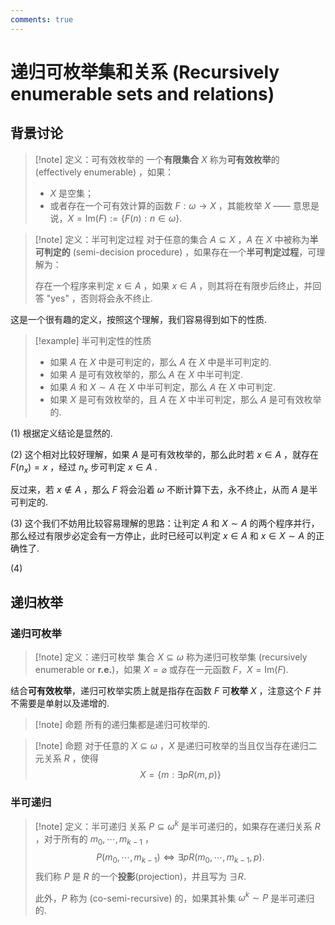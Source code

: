```yaml
---
comments: true
---
```

# 递归可枚举集和关系 (Recursively enumerable sets and relations)
## 背景讨论
>[!note] 定义：可有效枚举的
>一个**有限集合** $X$ 称为**可有效枚举**的(effectively enumerable) ，如果：
>- $X$ 是空集；
>- 或者存在一个可有效计算的函数 $F:\omega\to X$ ，其能枚举 $X$ —— 意思是说，$X=\mathrm{Im}(F):= \left\lbrace F(n) : n\in \omega \right\rbrace$.

>[!note] 定义：半可判定过程
>对于任意的集合 $A \subseteq X$ ，$A$ 在 $X$ 中被称为**半可判定的** (semi-decision procedure) ，如果存在一个**半可判定过程**，可理解为：
>
>存在一个程序来判定 $x\in A$ ，如果 $x\in A$ ，则其将在有限步后终止，并回答 "yes" ，否则将会永不终止.

这是一个很有趣的定义，按照这个理解，我们容易得到如下的性质.

>[!example] 半可判定性的性质
>- 如果 $A$ 在 $X$ 中是可判定的，那么 $A$ 在 $X$ 中是半可判定的.
>- 如果 $A$ 是可有效枚举的，那么 $A$ 在 $X$ 中半可判定.
>- 如果 $A$ 和 $X\sim A$ 在 $X$ 中半可判定，那么 $A$ 在 $X$ 中可判定.
>- 如果 $X$ 是可有效枚举的，且 $A$ 在 $X$ 中半可判定，那么 $A$ 是可有效枚举的.

(1) 根据定义结论是显然的.

(2) 这个相对比较好理解，如果 $A$ 是可有效枚举的，那么此时若 $x\in A$ ，就存在 $F(n_x)=x$ ，经过 $n_x$ 步可判定 $x\in A$ .

反过来，若 $x\not\in A$ ，那么 $F$ 将会沿着 $\omega$ 不断计算下去，永不终止，从而 $A$ 是半可判定的.

(3) 这个我们不妨用比较容易理解的思路：让判定 $A$ 和 $X\sim A$ 的两个程序并行，那么经过有限步必定会有一方停止，此时已经可以判定 $x\in A$ 和 $x\in X\sim A$ 的正确性了.

(4) 

## 递归枚举
### 递归可枚举
>[!note] 定义：递归可枚举
>集合 $X \subseteq \omega$ 称为递归可枚举集 (recursively enumerable or **r.e.**)，如果 $X=\varnothing$ 或存在一元函数 $F$，$X = \mathrm{Im}(F)$.
>

结合**可有效枚举**，递归可枚举实质上就是指存在函数 $F$ 可**枚举** $X$ ，注意这个 $F$ 并不需要是单射以及递增的. 

>[!note] 命题
>所有的递归集都是递归可枚举的.

>[!note] 命题
>对于任意的 $X \subseteq \omega$ ，$X$ 是递归可枚举的当且仅当存在递归二元关系 $R$ ，使得
>$$ X = \left\lbrace m: \exists p R(m,p) \right\rbrace $$

### 半可递归
>[!note] 定义：半可递归
>关系 $P \subseteq \omega^k$ 是半可递归的，如果存在递归关系 $R$ ，对于所有的 $m_0,\cdots,m_{k-1}$ ，
>$$ P(m_0,\cdots,m_{k-1})\iff \exists p R(m_0,\cdots,m_{k-1},p). $$
>我们称 $P$ 是 $R$ 的一个**投影**(projection)，并且写为 $\exists R$. 
>
>此外，$P$ 称为 (co-semi-recursive) 的，如果其补集 $\omega^k\sim P$ 是半可递归的.



